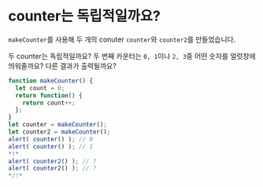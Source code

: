 # counter는 독립적일까요?

`makeCounter`를 사용해 두 개의 conuter `counter`와 `counter2`를 만들었습니다.

두 counter는 독립적일까요? 두 번째 카운터는 `0, 1`이나 `2, 3`중 어떤 숫자를 얼럿창에 띄워줄까요? 다른 결과가 출력될까요?

```js
function makeCounter() {
  let count = 0;
  return function() {
    return count++;
  };
}
let counter = makeCounter();
let counter2 = makeCounter();
alert( counter() ); // 0
alert( counter() ); // 1
*!*
alert( counter2() ); // ?
alert( counter2() ); // ?
*/!*
```
